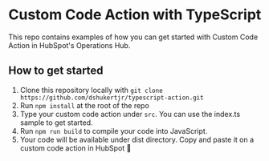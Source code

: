 # Custom Code Action with TypeScript

This repo contains examples of how you can get started with Custom Code Action in HubSpot's Operations Hub. 

## How to get started

1. Clone this repository locally with `git clone https://github.com/dshukertjr/typescript-action.git`
1. Run `npm install` at the root of the repo
1. Type your custom code action under `src`. You can use the index.ts sample to get started. 
1. Run `npm run build` to compile your code into JavaScript. 
1. Your code will be available under dist directory. Copy and paste it on a custom code action in HubSpot 🎉